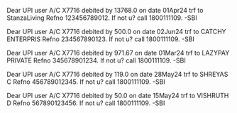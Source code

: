 

Dear UPI user A/C X7716 debited by 13768.0 on date 01Apr24 trf to StanzaLiving Refno 123456789012. If not u? call 1800111109. -SBI

Dear UPI user A/C X7716 debited by 500.0 on date 02Jun24 trf to CATCHY ENTERPRIS Refno 234567890123. If not u? call 1800111109. -SBI

Dear UPI user A/C X7716 debited by 971.67 on date 01Mar24 trf to LAZYPAY PRIVATE Refno 345678901234. If not u? call 1800111109. -SBI

Dear UPI user A/C X7716 debited by 119.0 on date 28May24 trf to SHREYAS C Refno 456789012345. If not u? call 1800111109. -SBI

Dear UPI user A/C X7716 debited by 50.0 on date 15May24 trf to VISHRUTH D Refno 567890123456. If not u? call 1800111109. -SBI

